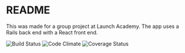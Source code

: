 # README

This was made for a group project at Launch Academy. The app uses a Rails back end with a React front end. 

![Build Status](https://codeship.com/projects/8e06d9a0-94c5-0135-ea79-5e19c06be32c/status?branch=master)
![Code Climate](https://codeclimate.com/github/mikecalex/ParkIt.png)
![Coverage Status](https://coveralls.io/repos/mikecalex/ParkIt/badge.png)
